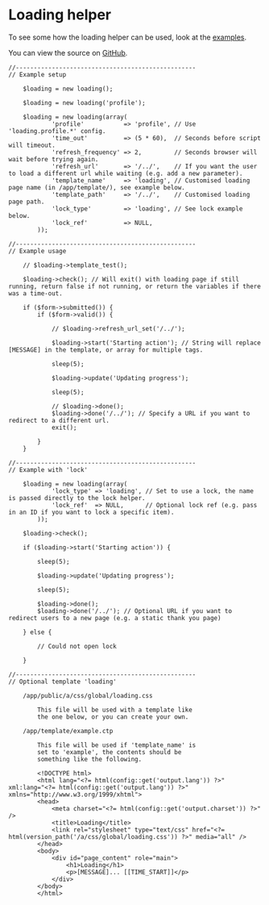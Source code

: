 
# Loading helper

To see some how the loading helper can be used, look at the [examples](/examples/loading/).

You can view the source on [GitHub](https://github.com/craigfrancis/framework/blob/master/framework/0.1/library/class/loading.php).

	//--------------------------------------------------
	// Example setup

		$loading = new loading();

		$loading = new loading('profile');

		$loading = new loading(array(
				'profile'           => 'profile', // Use 'loading.profile.*' config.
				'time_out'          => (5 * 60),  // Seconds before script will timeout.
				'refresh_frequency' => 2,         // Seconds browser will wait before trying again.
				'refresh_url'       => '/../',    // If you want the user to load a different url while waiting (e.g. add a new parameter).
				'template_name'     => 'loading', // Customised loading page name (in /app/template/), see example below.
				'template_path'     => '/../',    // Customised loading page path.
				'lock_type'         => 'loading', // See lock example below.
				'lock_ref'          => NULL,
			));

	//--------------------------------------------------
	// Example usage

		// $loading->template_test();

		$loading->check(); // Will exit() with loading page if still running, return false if not running, or return the variables if there was a time-out.

		if ($form->submitted()) {
			if ($form->valid()) {

				// $loading->refresh_url_set('/../');

				$loading->start('Starting action'); // String will replace [MESSAGE] in the template, or array for multiple tags.

				sleep(5);

				$loading->update('Updating progress');

				sleep(5);

				// $loading->done();
				$loading->done('/../'); // Specify a URL if you want to redirect to a different url.
				exit();

			}
		}

	//--------------------------------------------------
	// Example with 'lock'

		$loading = new loading(array(
				'lock_type' => 'loading', // Set to use a lock, the name is passed directly to the lock helper.
				'lock_ref'  => NULL,      // Optional lock ref (e.g. pass in an ID if you want to lock a specific item).
			));

		$loading->check();

		if ($loading->start('Starting action')) {

			sleep(5);

			$loading->update('Updating progress');

			sleep(5);

			$loading->done();
			$loading->done('/../'); // Optional URL if you want to redirect users to a new page (e.g. a static thank you page)

		} else {

			// Could not open lock

		}

	//--------------------------------------------------
	// Optional template 'loading'

		/app/public/a/css/global/loading.css

			This file will be used with a template like
			the one below, or you can create your own.

		/app/template/example.ctp

			This file will be used if 'template_name' is
			set to 'example', the contents should be
			something like the following.

			<!DOCTYPE html>
			<html lang="<?= html(config::get('output.lang')) ?>" xml:lang="<?= html(config::get('output.lang')) ?>" xmlns="http://www.w3.org/1999/xhtml">
			<head>
				<meta charset="<?= html(config::get('output.charset')) ?>" />
				<title>Loading</title>
				<link rel="stylesheet" type="text/css" href="<?= html(version_path('/a/css/global/loading.css')) ?>" media="all" />
			</head>
			<body>
				<div id="page_content" role="main">
					<h1>Loading</h1>
					<p>[MESSAGE]... [[TIME_START]]</p>
				</div>
			</body>
			</html>
